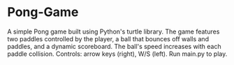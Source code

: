 # Pong-Game
A simple Pong game built using Python's turtle library. The game features two paddles controlled by the player, a ball that bounces off walls and paddles, and a dynamic scoreboard. The ball's speed increases with each paddle collision. Controls: arrow keys (right), W/S (left). Run main.py to play.
